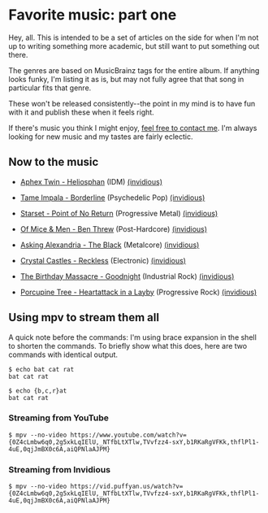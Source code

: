 # Favorite music: part one

Hey, all. This is intended to be a set of articles on the side for when
I'm not up to writing something more academic, but still want to put
something out there.

The genres are based on MusicBrainz tags for the entire album. If
anything looks funky, I'm listing it as is, but may not fully agree that
that song in particular fits that genre.

These won't be released consistently--the point in my mind is to have
fun with it and publish these when it feels right.

If there's music you think I might enjoy, [feel free to contact
me](/contact.html). I'm always looking for new music and my tastes are
fairly eclectic.

## Now to the music

- [Aphex Twin - Heliosphan](https://www.youtube.com/watch?v=0Z4cLmbw6q0) (IDM) [(invidious)](https://vid.puffyan.us/watch?v=0Z4cLmbw6q0)

- [Tame Impala - Borderline](https://www.youtube.com/watch?v=2g5xkLqIElU) (Psychedelic Pop) [(invidious)](https://vid.puffyan.us/watch?v=2g5xkLqIElU)

- [Starset - Point of No Return](https://www.youtube.com/watch?v=_NTfbLtXTlw) (Progressive Metal) [(invidious)](https://vid.puffyan.us/watch?v=_NTfbLtXTlw)

- [Of Mice & Men - Ben Threw](https://www.youtube.com/watch?v=TVvfzz4-sxY) (Post-Hardcore) [(invidious)](https://vid.puffyan.us/watch?v=TVvfzz4-sxY)

- [Asking Alexandria - The Black](https://www.youtube.com/watch?v=b1RKaRgVFKk) (Metalcore) [(invidious)](https://vid.puffyan.us/watch?v=b1RKaRgVFKk)

- [Crystal Castles - Reckless](https://www.youtube.com/watch?v=thflPl1-4uE) (Electronic) [(invidious)](https://vid.puffyan.us/watch?v=thflPl1-4uE)

- [The Birthday Massacre - Goodnight](https://www.youtube.com/watch?v=0qjJmBX0c6A) (Industrial Rock) [(invidious)](https://vid.puffyan.us/watch?v=0qjJmBX0c6A)

- [Porcupine Tree - Heartattack in a Layby](https://www.youtube.com/watch?v=aiQPNlaAJPM) (Progressive Rock) [(invidious)](https://vid.puffyan.us/watch?v=aiQPNlaAJPM)

## Using mpv to stream them all

A quick note before the commands: I'm using brace expansion in the shell
to shorten the commands. To briefly show what this does, here are two
commands with identical output.

	$ echo bat cat rat
	bat cat rat

	$ echo {b,c,r}at
	bat cat rat

### Streaming from YouTube

	$ mpv --no-video https://www.youtube.com/watch?v={0Z4cLmbw6q0,2g5xkLqIElU,_NTfbLtXTlw,TVvfzz4-sxY,b1RKaRgVFKk,thflPl1-4uE,0qjJmBX0c6A,aiQPNlaAJPM}

### Streaming from Invidious

	$ mpv --no-video https://vid.puffyan.us/watch?v={0Z4cLmbw6q0,2g5xkLqIElU,_NTfbLtXTlw,TVvfzz4-sxY,b1RKaRgVFKk,thflPl1-4uE,0qjJmBX0c6A,aiQPNlaAJPM}

